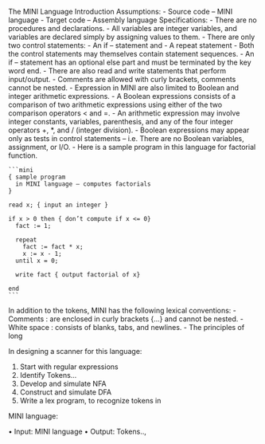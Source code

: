 The MINI Language Introduction
Assumptions:
    - Source code – MINI language
    - Target code – Assembly language
Specifications:
    - There are no procedures and declarations.
    - All variables are integer variables, and variables are declared simply by assigning values to them.
    - There are only two control statements:
        - An if – statement and
        - A repeat statement
    - Both the control statements may themselves contain statement sequences.
    - An if – statement has an optional else part and must be terminated by the key word end.
    - There are also read and write statements that perform input/output.
    - Comments are allowed with curly brackets, comments cannot be nested.
    - Expression in MINI are also limited to Boolean and integer arithmetic expressions.
    - A Boolean expressions consists of a comparison of two arithmetic expressions using either of the two comparison operators < and =.
    - An arithmetic expression may involve integer constants, variables, parenthesis, and any of the four integer operators +, *, and / (integer division).
    - Boolean expressions may appear only as tests in control statements – i.e. There are no Boolean variables, assignment, or I/O.
    - Here is a sample program in this language for factorial function.

    ```mini
    { sample program
      in MINI language – computes factorials
    }

    read x; { input an integer }

    if x > 0 then { don’t compute if x <= 0}
      fact := 1;

      repeat
        fact := fact * x;
        x := x - 1;
      until x = 0;

      write fact { output factorial of x}

    end
    ```
In addition to the tokens, MINI has the following lexical conventions:
    - Comments : are enclosed in curly brackets {...} and cannot be nested.
    - White space : consists of blanks, tabs, and newlines.
    - The principles of long

In designing a scanner for this language:
1. Start with regular expressions
2. Identify Tokens...
3. Develop and simulate NFA
4. Construct and simulate DFA
5. Write a lex program, to recognize tokens in

MINI language:

• Input: MINI language
• Output: Tokens..,
